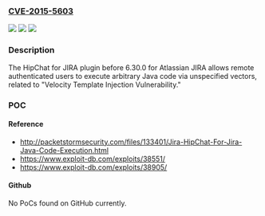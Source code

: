 ### [CVE-2015-5603](https://cve.mitre.org/cgi-bin/cvename.cgi?name=CVE-2015-5603)
![](https://img.shields.io/static/v1?label=Product&message=n%2Fa&color=blue)
![](https://img.shields.io/static/v1?label=Version&message=n%2Fa&color=blue)
![](https://img.shields.io/static/v1?label=Vulnerability&message=n%2Fa&color=brighgreen)

### Description

The HipChat for JIRA plugin before 6.30.0 for Atlassian JIRA allows remote authenticated users to execute arbitrary Java code via unspecified vectors, related to "Velocity Template Injection Vulnerability."

### POC

#### Reference
- http://packetstormsecurity.com/files/133401/Jira-HipChat-For-Jira-Java-Code-Execution.html
- https://www.exploit-db.com/exploits/38551/
- https://www.exploit-db.com/exploits/38905/

#### Github
No PoCs found on GitHub currently.

